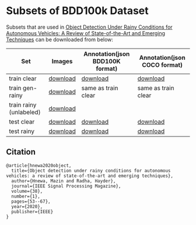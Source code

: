 # Subsets of BDD100k Dataset
Subsets that are used in [Object Detection Under Rainy Conditions for Autonomous Vehicles: A Review of State-of-the-Art and Emerging Techniques](https://ieeexplore.ieee.org/document/9307324) can be downloaded from below:

|Set|Images|Annotation(json BDD100K format)|Annotation(json COCO format)|
|---|---|---|---|
|train clear|[download](https://drive.google.com/file/d/1crBxPu2tCh8aEhYea4dx6idv-YqPPFDX/view?usp=sharing)|[download](https://drive.google.com/file/d/14WLNyQtGhKe725RKXLzWke-KS9NOakIu/view?usp=sharing)|[download](https://drive.google.com/file/d/1fk5VoVNP0oFUlc4LrMsStzduTHX-oTrj/view?usp=sharing)|
|train gen-rainy|[download](https://drive.google.com/file/d/1V_5oq41Rk0KVCnPveg5VvudSaZahtDAo/view?usp=sharing)|same as train clear|same as train clear|
|train rainy (unlabeled)|[download](https://drive.google.com/file/d/1FjBoMY8mzqX-h3sg6pZd8-0uADCQMYqZ/view?usp=sharing)|||
|test clear|[download]()|[download]()|[download]()|
|test rainy|[download](https://drive.google.com/file/d/1d0nuOOfy2b45ZjvYFUTfEEszfZaQrVbf/view?usp=sharing)|[download](https://drive.google.com/file/d/1xjBBvRvKmI72zOsPkPOvB_w8fBO1HKpB/view?usp=sharing)|[download](https://drive.google.com/file/d/12Mx9JUJxmQPvz8GES5leC7_bTaUtlP_D/view?usp=sharing)|

## Citation
```
@article{hnewa2020object,
  title={Object detection under rainy conditions for autonomous vehicles: a review of state-of-the-art and emerging techniques},
  author={Hnewa, Mazin and Radha, Hayder},
  journal={IEEE Signal Processing Magazine},
  volume={38},
  number={1},
  pages={53--67},
  year={2020},
  publisher={IEEE}
}
